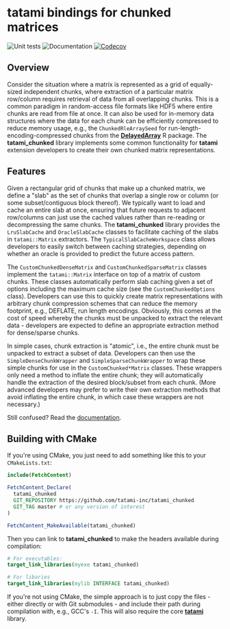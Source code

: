 # tatami bindings for chunked matrices

![Unit tests](https://github.com/tatami-inc/tatami_chunked/actions/workflows/run-tests.yaml/badge.svg)
![Documentation](https://github.com/tatami-inc/tatami_chunked/actions/workflows/doxygenate.yaml/badge.svg)
[![Codecov](https://codecov.io/gh/tatami-inc/tatami_chunked/branch/master/graph/badge.svg?token=Z189ORCLLR)](https://codecov.io/gh/tatami-inc/tatami_chunked)

## Overview

Consider the situation where a matrix is represented as a grid of equally-sized independent chunks,
where extraction of a particular matrix row/column requires retrieval of data from all overlapping chunks.
This is a common paradigm in random-access file formats like HDF5 where entire chunks are read from file at once.
It can also be used for in-memory data structures where the data for each chunk can be efficiently compressed to reduce memory usage,
e.g., the `ChunkedRleArraySeed` for run-length-encoding-compressed chunks from the [**DelayedArray**](https://bioconductor.org/packages/DelayedArray) R package.
The **tatami_chunked** library implements some common functionality for **tatami** extension developers to create their own chunked matrix representations.

## Features

Given a rectangular grid of chunks that make up a chunked matrix,
we define a "slab" as the set of chunks that overlap a single row or column (or some subset/contiguous block thereof).
We typically want to load and cache an entire slab at once, ensuring that future requests to adjacent row/columns can just use the cached values rather than re-reading or decompressing the same chunks.
The **tatami_chunked** library provides the `LruSlabCache` and `OracleSlabCache` classes to facilitate caching of the slabs in `tatami::Matrix` extractors.
The `TypicalSlabCacheWorkspace` class allows developers to easily switch between caching strategies, depending on whether an oracle is provided to predict the future access pattern.

The `CustomChunkedDenseMatrix` and `CustomChunkedSparseMatrix` classes implement the `tatami::Matrix` interface on top of a matrix of custom chunks.
These classes automatically perform slab caching given a set of options including the maximum cache size (see the `CustomChunkedOptions` class).
Developers can use this to quickly create matrix representations with arbitrary chunk compression schemes that can reduce the memory footprint, e.g., DEFLATE, run length encodings.
Obviously, this comes at the cost of speed whereby the chunks must be unpacked to extract the relevant data -
developers are expected to define an appropriate extraction method for dense/sparse chunks.

In simple cases, chunk extraction is "atomic", i.e., the entire chunk must be unpacked to extract a subset of data.
Developers can then use the `SimpleDenseChunkWrapper` and `SimpleSparseChunkWrapper` to wrap these simple chunks for use in the `CustomChunked*Matrix` classes.
These wrappers only need a method to inflate the entire chunk; they will automatically handle the extraction of the desired block/subset from each chunk.
(More advanced developers may prefer to write their own extraction methods that avoid inflating the entire chunk, in which case these wrappers are not necessary.)

Still confused?
Read the [documentation](https://tatami-inc.github.io/tatami_chunked).

## Building with CMake

If you're using CMake, you just need to add something like this to your `CMakeLists.txt`:

```cmake
include(FetchContent)

FetchContent_Declare(
  tatami_chunked
  GIT_REPOSITORY https://github.com/tatami-inc/tatami_chunked
  GIT_TAG master # or any version of interest 
)

FetchContent_MakeAvailable(tatami_chunked)
```

Then you can link to **tatami_chunked** to make the headers available during compilation:

```cmake
# For executables:
target_link_libraries(myexe tatami_chunked)

# For libaries
target_link_libraries(mylib INTERFACE tatami_chunked)
```

If you're not using CMake, the simple approach is to just copy the files - either directly or with Git submodules - and include their path during compilation with, e.g., GCC's `-I`.
This will also require the core [**tatami**](https://github.com/tatami-inc/tatami) library.

